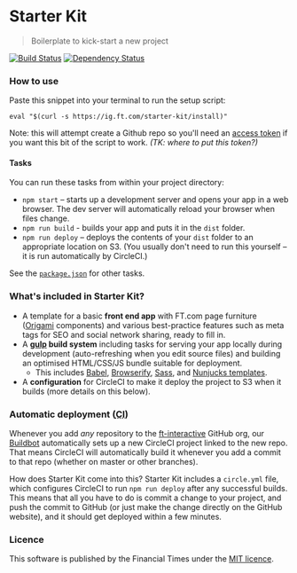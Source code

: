 # Starter Kit

> Boilerplate to kick-start a new project

[![Build Status][circle-image]][circle-url] [![Dependency Status][dependencyci-image]][dependencyci-url]

### How to use

Paste this snippet into your terminal to run the setup script:

```shell
eval "$(curl -s https://ig.ft.com/starter-kit/install)"
```

Note: this will attempt create a Github repo so you'll need an [access token](https://github.com/settings/tokens) if you want this bit of the script to work. _(TK: where to put this token?)_

#### Tasks

You can run these tasks from within your project directory:

- `npm start` – starts up a development server and opens your app in a web browser. The dev server will automatically reload your browser when files change.
- `npm run build` - builds your app and puts it in the `dist` folder.
- `npm run deploy` – deploys the contents of your `dist` folder to an appropriate location on S3. (You usually don't need to run this yourself – it is run automatically by CircleCI.)

See the [`package.json`](package.json) for other tasks.

### What's included in Starter Kit?

- A template for a basic **front end app** with FT.com page furniture ([Origami](http://registry.origami.ft.com/components)   components) and various best-practice features such as meta tags for SEO and social network sharing, ready to fill in.
- A **[gulp](http://gulpjs.com/) build system** including tasks for serving your app locally during development (auto-refreshing when you edit source files) and building an optimised HTML/CSS/JS bundle suitable for deployment.
  - This includes [Babel](https://babeljs.io/docs/learn-es2015/), [Browserify](http://browserify.org/), [Sass](https://github.com/sass/node-sass), and [Nunjucks templates](https://mozilla.github.io/nunjucks/templating.html).
- A **configuration** for CircleCI to make it deploy the project to S3 when it builds (more details on this below).

### Automatic deployment (<abbr title="Continuous Integration">CI</abbr>)

Whenever you add _any_ repository to the [ft-interactive](https://github.com/ft-interactive) GitHub org, our [Buildbot](https://github.com/ft-interactive/ft-ig-github-project-manager) automatically sets up a new CircleCI project linked to the new repo. That means CircleCI will automatically build it whenever you add a commit to that repo (whether on master or other branches).

How does Starter Kit come into this? Starter Kit includes a `circle.yml` file, which configures CircleCI to run `npm run deploy` after any successful builds. This means that all you have to do is commit a change to your project, and push the commit to GitHub (or just make the change directly on the GitHub website), and it should get deployed within a few minutes.

### Licence

This software is published by the Financial Times under the [MIT licence](http://opensource.org/licenses/MIT).

<!-- badge URLs -->
[circle-url]: https://circleci.com/gh/ft-interactive/starter-kit
[circle-image]: https://circleci.com/gh/ft-interactive/starter-kit/tree/master.svg?style=shield

[dependencyci-url]: https://dependencyci.com/github/ft-interactive/starter-kit
[dependencyci-image]: https://dependencyci.com/github/ft-interactive/starter-kit/badge
